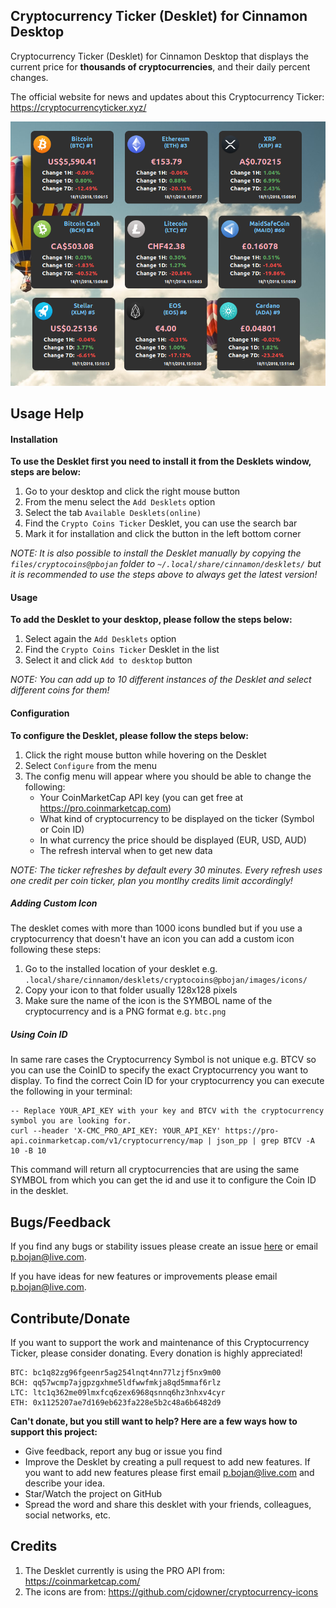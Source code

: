 ## Cryptocurrency Ticker (Desklet) for Cinnamon Desktop

Cryptocurrency Ticker (Desklet) for Cinnamon Desktop that displays the current price for **thousands of cryptocurrencies**, and their daily percent changes.

The official website for news and updates about this Cryptocurrency Ticker: https://cryptocurrencyticker.xyz/

![Desklet screenshot](screenshot.png)

## Usage Help

#### Installation

**To use the Desklet first you need to install it from the Desklets window, steps are below:**

1. Go to your desktop and click the right mouse button
2. From the menu select the `Add Desklets` option
3. Select the tab `Available Desklets(online)`
4. Find the `Crypto Coins Ticker` Desklet, you can use the search bar
5. Mark it for installation and click the button in the left bottom corner

*NOTE: It is also possible to install the Desklet manually by copying the `files/cryptocoins@pbojan` folder to `~/.local/share/cinnamon/desklets/` but it is recommended to use the steps above to always get the latest version!*

#### Usage

**To add the Desklet to your desktop, please follow the steps below:**

1. Select again the `Add Desklets` option
2. Find the `Crypto Coins Ticker` Desklet in the list
3. Select it and click `Add to desktop` button

*NOTE: You can add up to 10 different instances of the Desklet and select different coins for them!*

#### Configuration

**To configure the Desklet, please follow the steps below:**

1. Click the right mouse button while hovering on the Desklet
2. Select `Configure` from the menu
3. The config menu will appear where you should be able to change the following:
    - Your CoinMarketCap API key (you can get free at https://pro.coinmarketcap.com)
    - What kind of cryptocurrency to be displayed on the ticker (Symbol or Coin ID)
    - In what currency the price should be displayed (EUR, USD, AUD)
    - The refresh interval when to get new data

*NOTE: The ticker refreshes by default every 30 minutes. Every refresh uses one credit per coin ticker, plan you montlhy credits limit accordingly!*

##### Adding Custom Icon

The desklet comes with more than 1000 icons bundled but if you use a cryptocurrency that doesn't have an icon you can add a custom icon following these steps:

1. Go to the installed location of your desklet e.g. `.local/share/cinnamon/desklets/cryptocoins@pbojan/images/icons/`
2. Copy your icon to that folder usually 128x128 pixels
3. Make sure the name of the icon is the SYMBOL name of the cryptocurrency and is a PNG format e.g. `btc.png`

##### Using Coin ID

In same rare cases the Cryptocurrency Symbol is not unique e.g. BTCV so you can use the CoinID to specify the exact Cryptocurrency you want to display.
To find the correct Coin ID for your cryptocurrency you can execute the following in your terminal:

```
-- Replace YOUR_API_KEY with your key and BTCV with the cryptocurrency symbol you are looking for.
curl --header 'X-CMC_PRO_API_KEY: YOUR_API_KEY' https://pro-api.coinmarketcap.com/v1/cryptocurrency/map | json_pp | grep BTCV -A 10 -B 10
```

This command will return all cryptocurrencies that are using the same SYMBOL from which you can get the id and use it to configure the Coin ID in the desklet.

## Bugs/Feedback

If you find any bugs or stability issues please create an issue [here](https://github.com/pbojan/cryptocoins-desklet-cinnamon/issues) or email [p.bojan@live.com](mailto:p.bojan@live.com).

If you have ideas for new features or improvements please email [p.bojan@live.com](mailto:p.bojan@live.com).

## Contribute/Donate

If you want to support the work and maintenance of this Cryptocurrency Ticker, please consider donating. Every donation is highly appreciated!

```
BTC: bc1q82zg96fgeenr5ag254lnqt4nn77lzjf5nx9m00
BCH: qq57wcmp7ajgpzgxhme5ldfwwfmkja8qd5mmaf6rlz
LTC: ltc1q362me09lmxfcq6zex6968qsnnq6hz3nhxv4cyr
ETH: 0x1125207ae7d169eb623fa228e5b2c48a6b6482d9
```

**Can't donate, but you still want to help? Here are a few ways how to support this project:**
* Give feedback, report any bug or issue you find
* Improve the Desklet by creating a pull request to add new features. If you want to add new features please first email [p.bojan@live.com](mailto:p.bojan@live.com) and describe your idea.
* Star/Watch the project on GitHub
* Spread the word and share this desklet with your friends, colleagues, social networks, etc. 

## Credits

1. The Desklet currently is using the PRO API from: https://coinmarketcap.com/
2. The icons are from: https://github.com/cjdowner/cryptocurrency-icons

